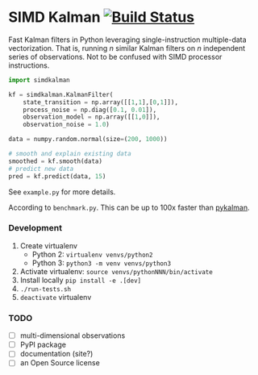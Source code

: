 
# SIMD Kalman [![Build Status](https://travis-ci.org/oseiskar/simdkalman.svg?branch=master)](https://travis-ci.org/oseiskar/simdkalman)

Fast Kalman filters in Python leveraging single-instruction multiple-data
vectorization. That is, running _n_ similar Kalman filters on _n_
independent series of observations. Not to be confused with SIMD processor
instructions.

```python
import simdkalman

kf = simdkalman.KalmanFilter(
    state_transition = np.array([[1,1],[0,1]]),
    process_noise = np.diag([0.1, 0.01]),
    observation_model = np.array([[1,0]]),
    observation_noise = 1.0)

data = numpy.random.normal(size=(200, 1000))

# smooth and explain existing data
smoothed = kf.smooth(data)
# predict new data
pred = kf.predict(data, 15)
```
See `example.py` for more details.

According to `benchmark.py`. This can be up to 100x faster than
[pykalman](https://pykalman.github.io/).

### Development

 1. Create virtualenv
    * Python 2: `virtualenv venvs/python2`
    * Python 3: `python3 -m venv venvs/python3`
 1. Activate virtualenv: `source venvs/pythonNNN/bin/activate`
 1. Install locally `pip install -e .[dev]`
 1. `./run-tests.sh`
 1. `deactivate` virtualenv

### TODO

 - [ ] multi-dimensional observations
 - [ ] PyPI package
 - [ ] documentation (site?)
 - [ ] an Open Source license
